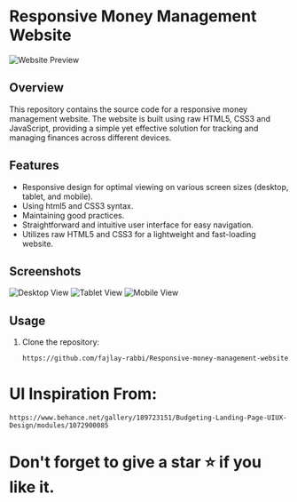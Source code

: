 # Responsive Money Management Website

![Website Preview](./Extra/Desktop.jpeg)

## Overview

This repository contains the source code for a responsive money management website. The website is built using raw HTML5, CSS3 and JavaScript, providing a simple yet effective solution for tracking and managing finances across different devices.

## Features

- Responsive design for optimal viewing on various screen sizes (desktop, tablet, and mobile).
- Using html5 and CSS3 syntax.
- Maintaining good practices.
- Straightforward and intuitive user interface for easy navigation.
- Utilizes raw HTML5 and CSS3 for a lightweight and fast-loading website.

## Screenshots

![Desktop View](./Extra/Desktop.jpeg)
![Tablet View](./Extra/Tablet.jpeg)
![Mobile View](./Extra/Mobile.jpeg)

## Usage

1. Clone the repository:

   ```bash
   https://github.com/fajlay-rabbi/Responsive-money-management-website-using-raw-html5-and-css3.git


# UI Inspiration From:

    https://www.behance.net/gallery/189723151/Budgeting-Landing-Page-UIUX-Design/modules/1072900085


# Don't forget to give a star ⭐ if you like it.
    